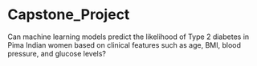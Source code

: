 # Capstone_Project
Can machine learning models predict the likelihood of Type 2 diabetes in Pima Indian women based on clinical features such as age, BMI, blood pressure, and glucose levels?
